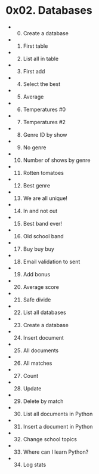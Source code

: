 # 0x02. Databases

- 0. Create a database

- 1. First table

- 2. List all in table

- 3. First add

- 4. Select the best

- 5. Average

- 6. Temperatures #0

- 7. Temperatures #2

- 8. Genre ID by show

- 9. No genre

- 10. Number of shows by genre

- 11. Rotten tomatoes

- 12. Best genre

- 13. We are all unique!

- 14. In and not out

- 15. Best band ever!

- 16. Old school band

- 17. Buy buy buy

- 18. Email validation to sent

- 19. Add bonus

- 20. Average score

- 21. Safe divide

- 22. List all databases

- 23. Create a database

- 24. Insert document

- 25. All documents

- 26. All matches

- 27. Count

- 28. Update

- 29. Delete by match

- 30. List all documents in Python

- 31. Insert a document in Python

- 32. Change school topics

- 33. Where can I learn Python?

- 34. Log stats
